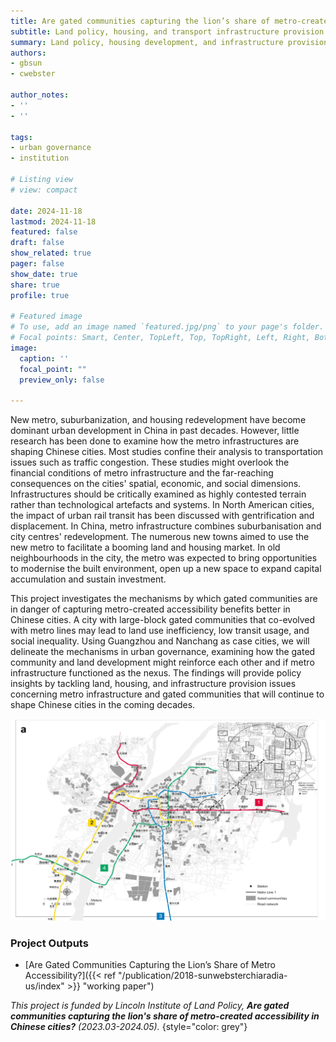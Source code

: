 ```yaml
---
title: Are gated communities capturing the lion’s share of metro-created accessibility in Chinese cities?
subtitle: Land policy, housing, and transport infrastructure provision
summary: Land policy, housing development, and infrastructure provision are intertwined
authors: 
- gbsun
- cwebster

author_notes:
- ''
- ''

tags: 
- urban governance
- institution

# Listing view
# view: compact

date: 2024-11-18
lastmod: 2024-11-18
featured: false
draft: false
show_related: true
pager: false
show_date: true
share: true
profile: true

# Featured image
# To use, add an image named `featured.jpg/png` to your page's folder.
# Focal points: Smart, Center, TopLeft, Top, TopRight, Left, Right, BottomLeft, Bottom, BottomRight.
image:
  caption: ''
  focal_point: ""
  preview_only: false

---
```


New metro, suburbanization, and housing redevelopment have become dominant urban development in China in past decades. However, little research has been done to examine how the metro infrastructures are shaping Chinese cities. Most studies confine their analysis to transportation issues such as traffic congestion. These studies might overlook the financial conditions of metro infrastructure and the far-reaching consequences on the cities' spatial, economic, and social dimensions. Infrastructures should be critically examined as highly contested terrain rather than technological artefacts and systems. In North American cities, the impact of urban rail transit has been discussed with gentrification and displacement. In China, metro infrastructure combines suburbanisation and city centres' redevelopment. The numerous new towns aimed to use the new metro to facilitate a booming land and housing market. In old neighbourhoods in the city, the metro was expected to bring opportunities to modernise the built environment, open up a new space to expand capital accumulation and sustain investment. 

This project investigates the mechanisms by which gated communities are in danger of capturing metro-created accessibility benefits better in Chinese cities. A city with large-block gated communities that co-evolved with metro lines may lead to land use inefficiency, low transit usage, and social inequality. Using Guangzhou and Nanchang as case cities, we will delineate the mechanisms in urban governance, examining how the gated community and land development might reinforce each other and if metro infrastructure functioned as the nexus. The findings will provide policy insights by tackling land, housing, and infrastructure provision issues concerning metro infrastructure and gated communities that will continue to shape Chinese cities in the coming decades.


![](Figure1_edited.jpg "Gated Communities in Nanchang, a medium-sized Chinese city and the capital of Jiangxi Province")

### Project Outputs

- [Are Gated Communities Capturing the Lion’s Share of Metro Accessibility?]({{< ref "/publication/2018-sunwebsterchiaradia-us/index" >}} "working paper")

_This project is funded by Lincoln Institute of Land Policy, **Are gated communities capturing the lion's share of metro-created accessibility in Chinese cities?** (2023.03-2024.05)._ 
{style="color: grey"}